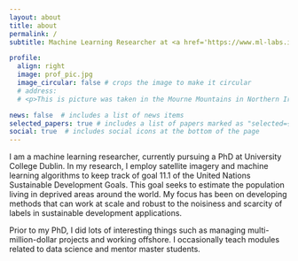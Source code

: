 ```yaml
---
layout: about
title: about
permalink: /
subtitle: Machine Learning Researcher at <a href='https://www.ml-labs.ie/'>ML Labs</a>, Ireland.

profile:
  align: right
  image: prof_pic.jpg
  image_circular: false # crops the image to make it circular
  # address: 
  # <p>This is picture was taken in the Mourne Mountains in Northern Ireland.<\p>

news: false  # includes a list of news items
selected_papers: true # includes a list of papers marked as "selected={true}"
social: true  # includes social icons at the bottom of the page
---
```


I am a machine learning researcher, currently pursuing a PhD at University College Dublin. In my research, I employ satellite imagery and machine learning algorithms to keep track of goal 11.1 of the United Nations Sustainable Development Goals. This goal seeks to estimate the population living in deprived areas around the world. My focus has been on developing methods that can work at scale and robust to the noisiness and scarcity of labels in sustainable development applications. 

Prior to my PhD, I did lots of interesting things such as managing multi-million-dollar projects and working offshore. I occasionally teach modules related to data science and mentor master students.